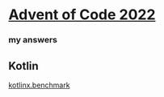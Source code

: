 # [Advent of Code 2022](https://adventofcode.com/2022)
### my answers

## Kotlin

[kotlinx.benchmark](jmh-visualizer/index.html)
